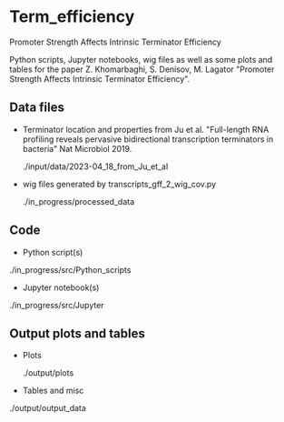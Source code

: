 # Term_efficiency
 Promoter Strength Affects Intrinsic Terminator Efficiency

 Python scripts, Jupyter notebooks, wig files as well as some plots and tables for the paper Z. Khomarbaghi, S. Denisov, M. Lagator "Promoter Strength Affects Intrinsic Terminator Efficiency".

## Data files
* Terminator location and properties from Ju et al. "Full-length RNA profiling reveals pervasive bidirectional transcription terminators in bacteria" Nat Microbiol 2019.

  ./input/data/2023-04_18_from_Ju_et_al

* wig files generated by transcripts_gff_2_wig_cov.py
  
  ./in_progress/processed_data

## Code
* Python script(s)
  
 ./in_progress/src/Python_scripts
 
* Jupyter notebook(s)
  
 ./in_progress/src/Jupyter

## Output plots and tables
* Plots
  
  ./output/plots
  
* Tables and misc
  
 ./output/output_data
 
  

